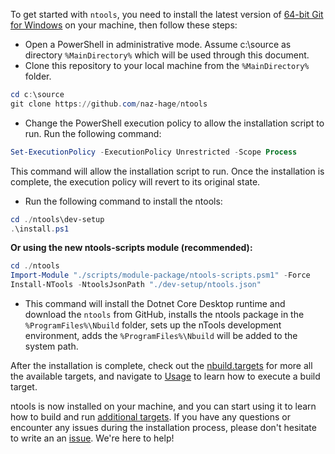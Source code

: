 
To get started with `ntools`, you need to install the latest version of [64-bit Git for Windows](https://git-scm.com/download/win) on your machine, then follow these steps:

- Open a PowerShell in administrative mode.  Assume c:\source as directory `%MainDirectory%` which will be used through this document.
- Clone this repository to your local machine from the `%MainDirectory%` folder.
```powershell
cd c:\source
git clone https://github.com/naz-hage/ntools
```
- Change the PowerShell execution policy to allow the installation script to run. Run the following command:

```powershell
Set-ExecutionPolicy -ExecutionPolicy Unrestricted -Scope Process
```
    
This command will allow the installation script to run. Once the installation is complete, the execution policy will revert to its original state.


- Run the following command to install the ntools:

```powershell
cd ./ntools\dev-setup
.\install.ps1
```

**Or using the new ntools-scripts module (recommended):**

```powershell
cd ./ntools
Import-Module "./scripts/module-package/ntools-scripts.psm1" -Force
Install-NTools -NtoolsJsonPath "./dev-setup/ntools.json"
```
- This command will install the Dotnet Core Desktop runtime and download the `ntools` from GitHub, installs the ntools package in the `%ProgramFiles%\Nbuild` folder, sets up the nTools development environment, adds the `%ProgramFiles%\Nbuild` will be added to the system path.  

After the installation is complete, check out the [nbuild.targets](./ntools/nbuild-targets.md) for more all the available targets, and navigate to [Usage](usage.md) to learn how to execute a build target.

ntools is now installed on your machine, and you can start using it to learn how to build and run [additional targets](usage.md). If you have any questions or encounter any issues during the installation process, please don't hesitate to write an an [issue](https://github.com/naz-hage/NTools/issues). We're here to help!